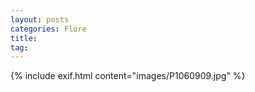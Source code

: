 ```yaml
---
layout: posts
categories: Flore
title: 
tag: 
---
```

{% include exif.html content="images/P1060909.jpg" %}